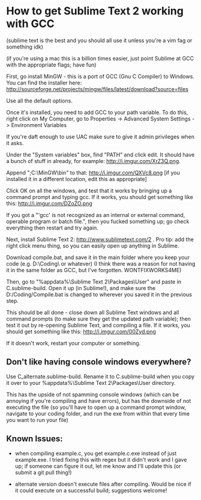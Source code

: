 How to get Sublime Text 2 working with GCC
==========================================

(sublime text is the best and you should all use it unless you're a vim fag or something idk)

(if you're using a mac this is a billion times easier, just point Sublime at GCC with the appropriate flags; have fun)

First, go install MinGW - this is a port of GCC (Gnu C Compiler) to Windows. You can find the installer here: http://sourceforge.net/projects/mingw/files/latest/download?source=files

Use all the default options.

Once it's installed, you need to add GCC to your path variable. To do this, right click on My Computer, go to Properties -> Advanced System Settings -> Environment Variables

If you're daft enough to use UAC make sure to give it admin privileges when it asks.

Under the "System variables" box, find "PATH" and click edit. It should have a bunch of stuff in already, for example: http://i.imgur.com/XrZ3Q.png.

Append ";C:\MinGW\bin" to that: http://i.imgur.com/QXVc8.png [if you installed it in a different location, edit this as appropriate]

Click OK on all the windows, and test that it works by bringing up a command prompt and typing gcc. If it works, you should get something like this: http://i.imgur.com/DZoZO.png

If you got a "'gcc' is not recognized as an internal or external command, operable program or batch file.", then you fucked something up; go check everything then restart and try again.

Next, install Sublime Text 2: http://www.sublimetext.com/2 . Pro tip: add the right click menu thing, so you can easily open up anything in Sublime.

Download compile.bat, and save it in the main folder where you keep your code (e.g. D:\Coding\ or whatever) (I think there was a reason for not having it in the same folder as GCC, but I've forgotten. WONTFIXWORKS4ME)

Then, go to "%appdata%\Sublime Text 2\Packages\User" and paste in C.sublime-build. Open it up (in Sublime!), and make sure the D:/Coding/Compile.bat is changed to wherever you saved it in the previous step.

This should be all done - close down all Sublime Text windows and all command prompts (to make sure they get the updated path variable); then test it out by re-opening Sublime Text, and compiling a file. If it works, you should get something like this: http://i.imgur.com/00Zyd.png

If it doesn't work, restart your computer or something.

Don't like having console windows everywhere?
---------------------------------------------

Use C_alternate.sublime-build. Rename it to C.sublime-build when you copy it over to your %appdata%\Sublime Text 2\Packages\User directory.

This has the upside of not spamming console windows (which can be annoying if you're compiling and have errors), but has the downside of not executing the file (so you'll have to open up a command prompt window, navigate to your coding folder, and run the exe from within that every time you want to run your file)

Known Issues:
-------------

- when compiling example.c, you get example.c.exe instead of just example.exe. I tried fixing this with regex but it didn't work and I gave up; if someone can figure it out, let me know and I'll update this (or submit a git pull thing!)

- alternate version doesn't execute files after compiling. Would be nice if it could execute on a successful build; suggestions welcome!